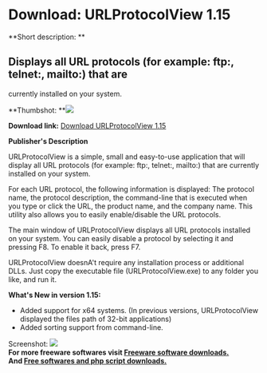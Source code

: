 # Download: URLProtocolView 1.15

**Short description: **

## Displays all URL protocols (for example: ftp:, telnet:, mailto:) that are
currently installed on your system.

  
**Thumbshot: **![](http://www.freewarefiles.com/screenshot/urlprotocolview_md.gif)   
  
**Download link:** [Download URLProtocolView 1.15](http://freesoftwares.boysofts.com/URLProtocolView_program_34260.html)  
  

**Publisher's Description**  
  

URLProtocolView is a simple, small and easy-to-use application that will
display all URL protocols (for example: ftp:, telnet:, mailto:) that are
currently installed on your system.

For each URL protocol, the following information is displayed: The protocol
name, the protocol description, the command-line that is executed when you
type or click the URL, the product name, and the company name. This utility
also allows you to easily enable/disable the URL protocols.

The main window of URLProtocolView displays all URL protocols installed on
your system. You can easily disable a protocol by selecting it and pressing
F8. To enable it back, press F7.

URLProtocolView doesnA't require any installation process or additional DLLs.
Just copy the executable file (URLProtocolView.exe) to any folder you like,
and run it.

**What's New in version 1.15:**

  * Added support for x64 systems. (In previous versions, URLProtocolView displayed the files path of 32-bit applications) 
  * Added sorting support from command-line. 

  
  
Screenshot: ![](http://www.freewarefiles.com/screenshot/urlprotocolview.gif)  
**For more freeware softwares visit [Freeware software downloads.](http://freesoftwares.boysofts.com/)**   
**And [Free softwares and php script downloads.](http://www.boysofts.com/)**

